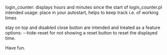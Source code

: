 login_counter: displays hours and minutes since the start of login_counter.pl
intended usage: place in your autostart, helps to keep track i.e. of working times

stay on top and disabled close button are intended and treated as a feature
options: --hide-reset for not showing a reset button to reset the displayed time.

Have fun.

